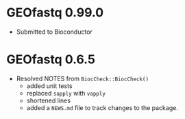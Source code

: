 # GEOfastq 0.99.0

* Submitted to Bioconductor


# GEOfastq 0.6.5

* Resolved NOTES from `BiocCheck::BiocCheck()`
    + added unit tests
    + replaced `sapply` with `vapply`
    + shortened lines
    + added a `NEWS.md` file to track changes to the package.

